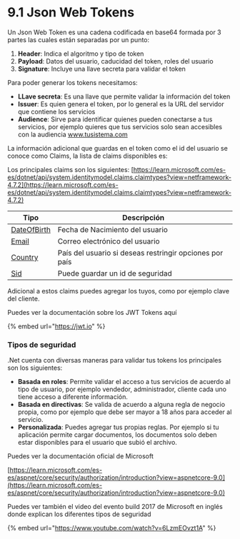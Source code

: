 # 9.1 Json Web Tokens

Un Json Web Token es una cadena codificada en base64 formada por 3 partes las cuales están separadas por un punto:

1. **Header**: Indica el algoritmo y tipo de token
2. **Payload**: Datos del usuario, caducidad del token, roles del usuario
3. **Signature**: Incluye una llave secreta para validar el token

Para poder generar los tokens necesitamos:

* **LLave secreta**: Es una llave que permite validar la información del token
* **Issuer**: Es quien genera el token, por lo general es la URL del servidor que contiene los servicios
* **Audience**: Sirve para identificar quienes pueden conectarse a tus servicios, por ejemplo quieres que tus servicios solo sean accesibles con la audiencia www.tusistema.com

La información adicional que guardas en el token como el id del usuario se conoce como Claims, la lista de claims disponibles es:

Los principales claims son los siguientes: [https://learn.microsoft.com/es-es/dotnet/api/system.identitymodel.claims.claimtypes?view=netframework-4.7.2](https://learn.microsoft.com/es-es/dotnet/api/system.identitymodel.claims.claimtypes?view=netframework-4.7.2)

| Tipo                                                                                                                                                                                     | Descripción                                             |
| ---------------------------------------------------------------------------------------------------------------------------------------------------------------------------------------- | ------------------------------------------------------- |
| [DateOfBirth](https://docs.microsoft.com/es-es/dotnet/api/system.identitymodel.claims.claimtypes.dateofbirth?view=netframework-4.7.2#System_IdentityModel_Claims_ClaimTypes_DateOfBirth) | Fecha de Nacimiento del usuario                         |
| [Email](https://docs.microsoft.com/es-es/dotnet/api/system.identitymodel.claims.claimtypes.email?view=netframework-4.7.2#System_IdentityModel_Claims_ClaimTypes_Email)                   | Correo electrónico del usuario                          |
| [Country](https://docs.microsoft.com/es-es/dotnet/api/system.identitymodel.claims.claimtypes.country?view=netframework-4.7.2#System_IdentityModel_Claims_ClaimTypes_Country)             | País del usuario si deseas restringir opciones por país |
| [Sid](https://docs.microsoft.com/es-es/dotnet/api/system.identitymodel.claims.claimtypes.sid?view=netframework-4.7.2#System_IdentityModel_Claims_ClaimTypes_Sid)                         | Puede guardar un id de seguridad                        |

Adicional a estos claims puedes agregar los tuyos, como por ejemplo clave del cliente.

Puedes ver la documentación sobre los JWT Tokens aquí

{% embed url="https://jwt.io" %}

### Tipos de seguridad

.Net cuenta con diversas maneras para validar tus tokens los principales son los siguientes:

* **Basada en roles**: Permite validar el acceso a tus servicios de acuerdo al tipo de usuario, por ejemplo vendedor, administrador, cliente cada uno tiene acceso a diferente información.
* **Basada en directivas**: Se valida de acuerdo a alguna regla de negocio propia, como por ejemplo que debe ser mayor a 18 años para acceder al servicio.
* **Personalizada**: Puedes agregar tus propias reglas. Por ejemplo si tu aplicación permite cargar documentos, los documentos solo deben estar disponibles para el usuario que subió el archivo.

Puedes ver la documentación oficial de Microsoft&#x20;

[https://learn.microsoft.com/es-es/aspnet/core/security/authorization/introduction?view=aspnetcore-9.0](https://learn.microsoft.com/es-es/aspnet/core/security/authorization/introduction?view=aspnetcore-9.0)

Puedes ver también el video del evento build 2017 de Microsoft en inglés donde explican los diferentes tipos de seguridad

{% embed url="https://www.youtube.com/watch?v=6LzmEOvzt1A" %}
